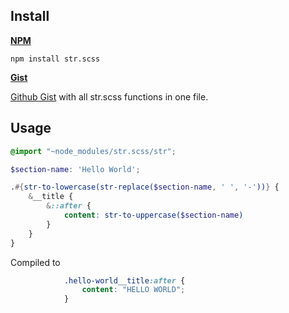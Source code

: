 ## Install

**[NPM](https://www.npmjs.com/package/str.scss)**

```
npm install str.scss
```

**[Gist](https://gist.github.com/solovets/0021d71ba4871411481fb91f9a086103)**

[Github Gist](https://gist.github.com/solovets/0021d71ba4871411481fb91f9a086103) with all str.scss functions in one file.

## Usage

```scss
@import "~node_modules/str.scss/str";

$section-name: 'Hello World';

.#{str-to-lowercase(str-replace($section-name, ' ', '-'))} {
    &__title {
        &::after {
            content: str-to-uppercase($section-name)
        }
    }
}
```

Compiled to

```css
            .hello-world__title:after {
                content: "HELLO WORLD";
            }
```
